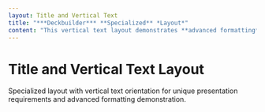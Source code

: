 ```yaml
---
layout: Title and Vertical Text
title: "***Deckbuilder*** **Specialized** *Layout*"
content: "This vertical text layout demonstrates **advanced formatting** capabilities for *specialized presentations* with ___unique___ orientation requirements and ***professional*** content arrangement."
---
```


# Title and Vertical Text Layout

Specialized layout with vertical text orientation for unique presentation requirements and advanced formatting demonstration.